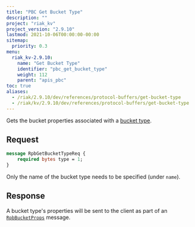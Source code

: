 ```yaml
---
title: "PBC Get Bucket Type"
description: ""
project: "riak_kv"
project_version: "2.9.10"
lastmod: 2021-10-06T00:00:00-00:00
sitemap:
  priority: 0.3
menu:
  riak_kv-2.9.10:
    name: "Get Bucket Type"
    identifier: "pbc_get_bucket_type"
    weight: 112
    parent: "apis_pbc"
toc: true
aliases:
  - /riak/2.9.10/dev/references/protocol-buffers/get-bucket-type
  - /riak/kv/2.9.10/dev/references/protocol-buffers/get-bucket-type
---
```


Gets the bucket properties associated with a [bucket type]({{<baseurl>}}riak/kv/2.9.10/using/cluster-operations/bucket-types).

## Request

```protobuf
message RpbGetBucketTypeReq {
    required bytes type = 1;
}
```

Only the name of the bucket type needs to be specified (under `name`).

## Response

A bucket type's properties will be sent to the client as part of an
[`RpbBucketProps`]({{<baseurl>}}riak/kv/2.9.10/developing/api/protocol-buffers/get-bucket-props) message.


